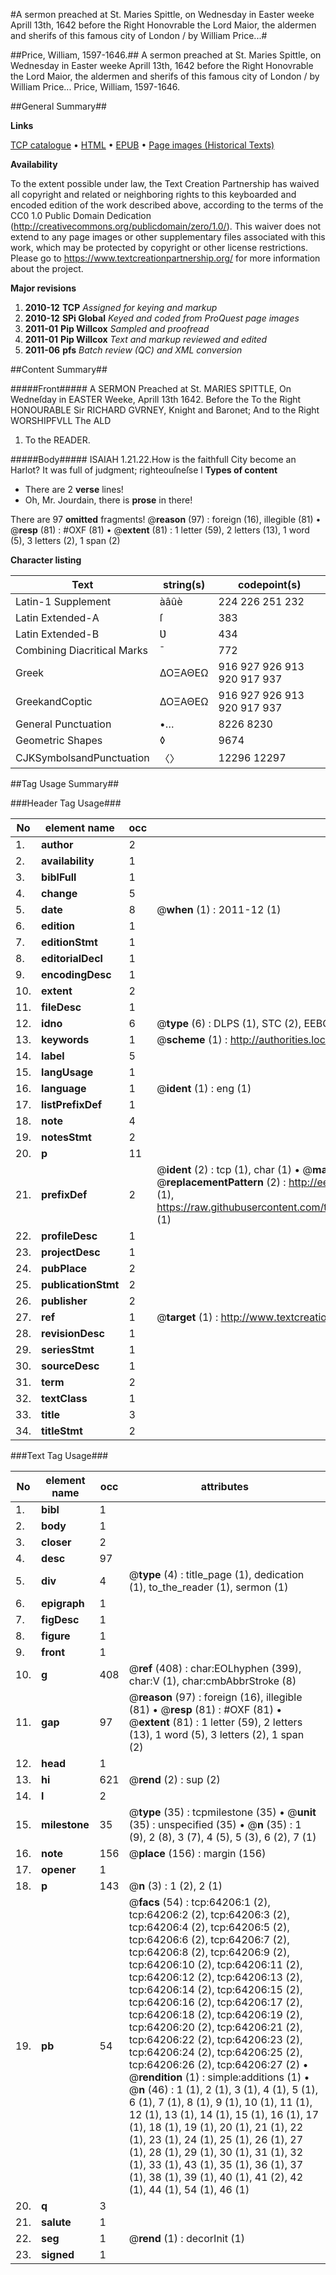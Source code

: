 #A sermon preached at St. Maries Spittle, on Wednesday in Easter weeke Aprill 13th, 1642 before the Right Honovrable the Lord Maior, the aldermen and sherifs of this famous city of London / by William Price...#

##Price, William, 1597-1646.##
A sermon preached at St. Maries Spittle, on Wednesday in Easter weeke Aprill 13th, 1642 before the Right Honovrable the Lord Maior, the aldermen and sherifs of this famous city of London / by William Price...
Price, William, 1597-1646.

##General Summary##

**Links**

[TCP catalogue](http://www.ota.ox.ac.uk/tcp/)  • 
[HTML](http://tei.it.ox.ac.uk/tcp/Texts-HTML/free/A55/A55810.html)  • 
[EPUB](http://tei.it.ox.ac.uk/tcp/Texts-EPUB/free/A55/A55810.epub) • 
[Page images (Historical Texts)](https://historicaltexts.jisc.ac.uk/eebo-12602938e)

**Availability**

To the extent possible under law, the Text Creation Partnership has waived all copyright and related or neighboring rights to this keyboarded and encoded edition of the work described above, according to the terms of the CC0 1.0 Public Domain Dedication (http://creativecommons.org/publicdomain/zero/1.0/). This waiver does not extend to any page images or other supplementary files associated with this work, which may be protected by copyright or other license restrictions. Please go to https://www.textcreationpartnership.org/ for more information about the project.

**Major revisions**

1. __2010-12__ __TCP__ *Assigned for keying and markup*
1. __2010-12__ __SPi Global__ *Keyed and coded from ProQuest page images*
1. __2011-01__ __Pip Willcox__ *Sampled and proofread*
1. __2011-01__ __Pip Willcox__ *Text and markup reviewed and edited*
1. __2011-06__ __pfs__ *Batch review (QC) and XML conversion*

##Content Summary##

#####Front#####
A SERMON Preached at St. MARIES SPITTLE, On
Wedneſday in EASTER Weeke, Aprill 13th 1642. Before the To the Right HONOURABLE Sir RICHARD GVRNEY, Knight and Baronet; And to the Right WORSHIPFVLL The ALD
1. To the READER.

#####Body#####
ISAIAH 1.21.22.How is the faithfull City become an Harlot? It was full of judgment; righteouſneſse l
**Types of content**

  * There are 2 **verse** lines!
  * Oh, Mr. Jourdain, there is **prose** in there!

There are 97 **omitted** fragments! 
 @__reason__ (97) : foreign (16), illegible (81)  •  @__resp__ (81) : #OXF (81)  •  @__extent__ (81) : 1 letter (59), 2 letters (13), 1 word (5), 3 letters (2), 1 span (2)

**Character listing**


|Text|string(s)|codepoint(s)|
|---|---|---|
|Latin-1 Supplement|àâûè|224 226 251 232|
|Latin Extended-A|ſ|383|
|Latin Extended-B|Ʋ|434|
|Combining             Diacritical Marks|̄|772|
|Greek|ΔΟΞΑΘΕΩ|916 927 926 913 920 917 937|
|GreekandCoptic|ΔΟΞΑΘΕΩ|916 927 926 913 920 917 937|
|General Punctuation|•…|8226 8230|
|Geometric Shapes|◊|9674|
|CJKSymbolsandPunctuation|〈〉|12296 12297|

##Tag Usage Summary##

###Header Tag Usage###

|No|element name|occ|attributes|
|---|---|---|---|
|1.|__author__|2||
|2.|__availability__|1||
|3.|__biblFull__|1||
|4.|__change__|5||
|5.|__date__|8| @__when__ (1) : 2011-12 (1)|
|6.|__edition__|1||
|7.|__editionStmt__|1||
|8.|__editorialDecl__|1||
|9.|__encodingDesc__|1||
|10.|__extent__|2||
|11.|__fileDesc__|1||
|12.|__idno__|6| @__type__ (6) : DLPS (1), STC (2), EEBO-CITATION (1), OCLC (1), VID (1)|
|13.|__keywords__|1| @__scheme__ (1) : http://authorities.loc.gov/ (1)|
|14.|__label__|5||
|15.|__langUsage__|1||
|16.|__language__|1| @__ident__ (1) : eng (1)|
|17.|__listPrefixDef__|1||
|18.|__note__|4||
|19.|__notesStmt__|2||
|20.|__p__|11||
|21.|__prefixDef__|2| @__ident__ (2) : tcp (1), char (1)  •  @__matchPattern__ (2) : ([0-9\-]+):([0-9IVX]+) (1), (.+) (1)  •  @__replacementPattern__ (2) : http://eebo.chadwyck.com/downloadtiff?vid=$1&page=$2 (1), https://raw.githubusercontent.com/textcreationpartnership/Texts/master/tcpchars.xml#$1 (1)|
|22.|__profileDesc__|1||
|23.|__projectDesc__|1||
|24.|__pubPlace__|2||
|25.|__publicationStmt__|2||
|26.|__publisher__|2||
|27.|__ref__|1| @__target__ (1) : http://www.textcreationpartnership.org/docs/. (1)|
|28.|__revisionDesc__|1||
|29.|__seriesStmt__|1||
|30.|__sourceDesc__|1||
|31.|__term__|2||
|32.|__textClass__|1||
|33.|__title__|3||
|34.|__titleStmt__|2||


###Text Tag Usage###

|No|element name|occ|attributes|
|---|---|---|---|
|1.|__bibl__|1||
|2.|__body__|1||
|3.|__closer__|2||
|4.|__desc__|97||
|5.|__div__|4| @__type__ (4) : title_page (1), dedication (1), to_the_reader (1), sermon (1)|
|6.|__epigraph__|1||
|7.|__figDesc__|1||
|8.|__figure__|1||
|9.|__front__|1||
|10.|__g__|408| @__ref__ (408) : char:EOLhyphen (399), char:V (1), char:cmbAbbrStroke (8)|
|11.|__gap__|97| @__reason__ (97) : foreign (16), illegible (81)  •  @__resp__ (81) : #OXF (81)  •  @__extent__ (81) : 1 letter (59), 2 letters (13), 1 word (5), 3 letters (2), 1 span (2)|
|12.|__head__|1||
|13.|__hi__|621| @__rend__ (2) : sup (2)|
|14.|__l__|2||
|15.|__milestone__|35| @__type__ (35) : tcpmilestone (35)  •  @__unit__ (35) : unspecified (35)  •  @__n__ (35) : 1 (9), 2 (8), 3 (7), 4 (5), 5 (3), 6 (2), 7 (1)|
|16.|__note__|156| @__place__ (156) : margin (156)|
|17.|__opener__|1||
|18.|__p__|143| @__n__ (3) : 1 (2), 2 (1)|
|19.|__pb__|54| @__facs__ (54) : tcp:64206:1 (2), tcp:64206:2 (2), tcp:64206:3 (2), tcp:64206:4 (2), tcp:64206:5 (2), tcp:64206:6 (2), tcp:64206:7 (2), tcp:64206:8 (2), tcp:64206:9 (2), tcp:64206:10 (2), tcp:64206:11 (2), tcp:64206:12 (2), tcp:64206:13 (2), tcp:64206:14 (2), tcp:64206:15 (2), tcp:64206:16 (2), tcp:64206:17 (2), tcp:64206:18 (2), tcp:64206:19 (2), tcp:64206:20 (2), tcp:64206:21 (2), tcp:64206:22 (2), tcp:64206:23 (2), tcp:64206:24 (2), tcp:64206:25 (2), tcp:64206:26 (2), tcp:64206:27 (2)  •  @__rendition__ (1) : simple:additions (1)  •  @__n__ (46) : 1 (1), 2 (1), 3 (1), 4 (1), 5 (1), 6 (1), 7 (1), 8 (1), 9 (1), 10 (1), 11 (1), 12 (1), 13 (1), 14 (1), 15 (1), 16 (1), 17 (1), 18 (1), 19 (1), 20 (1), 21 (1), 22 (1), 23 (1), 24 (1), 25 (1), 26 (1), 27 (1), 28 (1), 29 (1), 30 (1), 31 (1), 32 (1), 33 (1), 43 (1), 35 (1), 36 (1), 37 (1), 38 (1), 39 (1), 40 (1), 41 (2), 42 (1), 44 (1), 54 (1), 46 (1)|
|20.|__q__|3||
|21.|__salute__|1||
|22.|__seg__|1| @__rend__ (1) : decorInit (1)|
|23.|__signed__|1||
